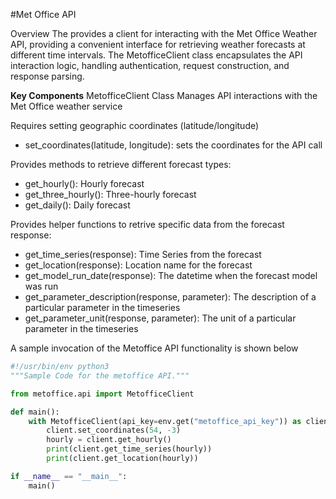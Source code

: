 #Met Office API

Overview
The provides a client for interacting with the Met Office Weather API, providing a convenient interface for retrieving weather forecasts at different time intervals. The MetofficeClient class encapsulates the API interaction logic, handling authentication, request construction, and response parsing.

**Key Components**
MetofficeClient Class
Manages API interactions with the Met Office weather service

Requires setting geographic coordinates (latitude/longitude)

- set_coordinates(latitude, longitude): sets the coordinates for the API call

Provides methods to retrieve different forecast types:

- get_hourly(): Hourly forecast
- get_three_hourly(): Three-hourly forecast
- get_daily(): Daily forecast

Provides helper functions to retrive specific data from the forecast response:

- get_time_series(response): Time Series from the forecast
- get_location(response): Location name for the forecast
- get_model_run_date(response): The datetime when the forecast model was run
- get_parameter_description(response, parameter): The description of a particular parameter in the timeseries
- get_parameter_unit(response, parameter): The unit of a particular parameter in the timeseries  

A sample invocation of the Metoffice API functionality is shown below 

```python
#!/usr/bin/env python3
"""Sample Code for the metoffice API."""

from metoffice.api import MetofficeClient

def main():
    with MetofficeClient(api_key=env.get("metoffice_api_key")) as client:
        client.set_coordinates(54, -3)
        hourly = client.get_hourly()
        print(client.get_time_series(hourly))
        print(client.get_location(hourly))

if __name__ == "__main__":
    main()
```
